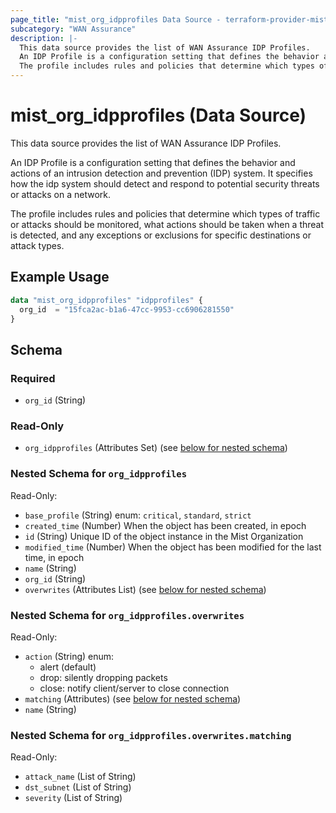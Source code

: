 ```yaml
---
page_title: "mist_org_idpprofiles Data Source - terraform-provider-mist"
subcategory: "WAN Assurance"
description: |-
  This data source provides the list of WAN Assurance IDP Profiles.
  An IDP Profile is a configuration setting that defines the behavior and actions of an intrusion detection and prevention (IDP) system. It specifies how the idp system should detect and respond to potential security threats or attacks on a network.
  The profile includes rules and policies that determine which types of traffic or attacks should be monitored, what actions should be taken when a threat is detected, and any exceptions or exclusions for specific destinations or attack types.
---
```


# mist_org_idpprofiles (Data Source)

This data source provides the list of WAN Assurance IDP Profiles.

An IDP Profile is a configuration setting that defines the behavior and actions of an intrusion detection and prevention (IDP) system. It specifies how the idp system should detect and respond to potential security threats or attacks on a network.

The profile includes rules and policies that determine which types of traffic or attacks should be monitored, what actions should be taken when a threat is detected, and any exceptions or exclusions for specific destinations or attack types.


## Example Usage

```terraform
data "mist_org_idpprofiles" "idpprofiles" {
  org_id  = "15fca2ac-b1a6-47cc-9953-cc6906281550"
}
```

<!-- schema generated by tfplugindocs -->
## Schema

### Required

- `org_id` (String)

### Read-Only

- `org_idpprofiles` (Attributes Set) (see [below for nested schema](#nestedatt--org_idpprofiles))

<a id="nestedatt--org_idpprofiles"></a>
### Nested Schema for `org_idpprofiles`

Read-Only:

- `base_profile` (String) enum: `critical`, `standard`, `strict`
- `created_time` (Number) When the object has been created, in epoch
- `id` (String) Unique ID of the object instance in the Mist Organization
- `modified_time` (Number) When the object has been modified for the last time, in epoch
- `name` (String)
- `org_id` (String)
- `overwrites` (Attributes List) (see [below for nested schema](#nestedatt--org_idpprofiles--overwrites))

<a id="nestedatt--org_idpprofiles--overwrites"></a>
### Nested Schema for `org_idpprofiles.overwrites`

Read-Only:

- `action` (String) enum:
  * alert (default)
  * drop: silently dropping packets
  * close: notify client/server to close connection
- `matching` (Attributes) (see [below for nested schema](#nestedatt--org_idpprofiles--overwrites--matching))
- `name` (String)

<a id="nestedatt--org_idpprofiles--overwrites--matching"></a>
### Nested Schema for `org_idpprofiles.overwrites.matching`

Read-Only:

- `attack_name` (List of String)
- `dst_subnet` (List of String)
- `severity` (List of String)
